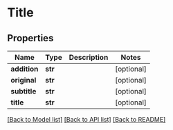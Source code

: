 # Title

## Properties
Name | Type | Description | Notes
------------ | ------------- | ------------- | -------------
**addition** | **str** |  | [optional] 
**original** | **str** |  | [optional] 
**subtitle** | **str** |  | [optional] 
**title** | **str** |  | [optional] 

[[Back to Model list]](../README.md#documentation-for-models) [[Back to API list]](../README.md#documentation-for-api-endpoints) [[Back to README]](../README.md)

